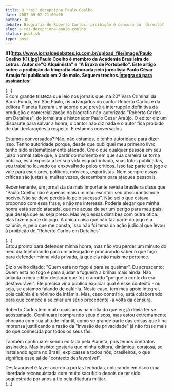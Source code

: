 ```yaml
---
title: O "rei" decepciona Paulo Coelho
date: 2007-05-02 21:00:00
author: JD
debate: Biografia de Roberto Carlos: proibição é censura ou  direito?
slug: o-rei-decepciona-paulo-coelho
status: publish 
type: post
---
```


**![](http://www.jornaldedebates.ig.com.br/upload_file/Image/Paulo Coelho 1(1).jpg)Paulo Coelho é membro da Academia Brasileira de Letras. Autor de"O Alquimista" e "A Bruxa de Portobello". Este artigo sobre a proibição da biografia elaborada pelo jornalista Paulo César Araujo foi publicado em 2 de maio. Seguem trechos.**[**Íntegra só para assinantes**](http://www1.folha.uol.com.br/fsp/opiniao/fz0205200708.htm)**:**


(...)  
É com grande tristeza que leio nos jornais que, na 20ª Vara Criminal da Barra Funda, em São Paulo, os advogados do cantor Roberto Carlos e da editora Planeta fizeram um acordo que prevê a interrupção definitiva da produção e comercialização da biografia não-autorizada "Roberto Carlos em Detalhes", do jornalista e historiador Paulo Cesar Araújo. O editor diz um disparate para salvar a honra, o cantor não diz nada e o autor fica proibido de dar declarações a respeito. E estamos conversados.  
  
Estamos conversados? Não, não estamos, e tenho autoridade para dizer isso. Tenho autoridade porque, desde que publiquei meu primeiro livro, tenho sido sistematicamente atacado. Creio que qualquer pessoa em seu juízo normal sabe que, a partir do momento em que sua carreira se torna pública, está exposta a ter sua vida esquadrinhada, suas fotos publicadas, seu trabalho louvado ou enxovalhado pelos críticos. Isso faz parte do jogo e vale para escritores, políticos, músicos, esportistas. Nem sempre essas críticas são justas e, muitas vezes, descambam para ataques pessoais.  
  
Recentemente, um jornalista da mais importante revista brasileira disse que "Paulo Coelho não é apenas mais um mau escritor: seu obscurantismo é nocivo. Não se deve perdoá-lo pelo sucesso". Não sei o que estava propondo com essa frase, e não me interessa. Poderia alegar que minha honra está sendo atacada, que me acusa de ser um perigo para meu país, que deseja que eu seja preso. Mas vejo essas diatribes com outra ótica: elas fazem parte do jogo. A única coisa que não faz parte do jogo é a calúnia, e, pelo que me consta, isso não foi tema da ação judicial que levou à proibição de "Roberto Carlos em Detalhes".  
  
(...)  
Estou pronto para defender minha honra, mas não vou perder um minuto do meu dia telefonando para um advogado e procurando saber o que faço para defender minha vida privada, já que ela não mais me pertence.  
  
Diz o velho ditado: "Quem está no fogo é para se queimar". Eu acrescento: Quem está no fogo é para ajudar a fogueira a brilhar mais ainda. Não adianta o meu editor declarar que fez o acordo "porque o contexto era desfavorável". Ele precisa vir a público explicar qual é esse contexto - ou seja, se estamos falando de calúnia. Neste caso, tem meu apoio integral, pois calúnia é sinônimo de infâmia. Mas, caso contrário, está colaborando para que comece a se criar um sério precedente -a volta da censura.   
  
Roberto Carlos tem muito mais anos na mídia do que eu; já devia ter se acostumado. Continuarei comprando seus discos, mas estou extremamente chocado com sua atitude infantil, como se grande parte das coisas que li na imprensa justificando a razão da "invasão de privacidade" já não fosse mais do que conhecida por todos os seus fãs.  
  
Também continuarei sendo editado pela Planeta, pois temos contratos assinados. Mas insisto: gostaria que minha editora, dinâmica, corajosa, se instalando agora no Brasil, explicasse a todos nós, brasileiros, o que significa esse tal de "contexto desfavorável".   
  
Desfavorável é fazer acordo a portas fechadas, colocando em risco uma liberdade reconquistada com muito sacrifício depois de ter sido seqüestrada por anos a fio pela ditadura militar.  
(...) 


